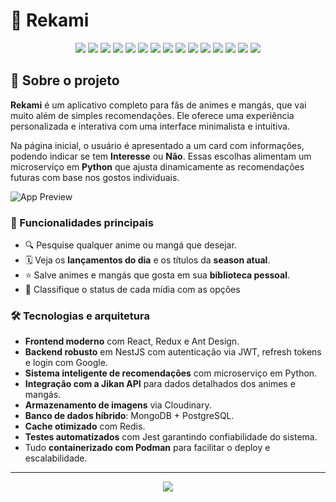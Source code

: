 # 🎴 Rekami 
<p align="center">
<img src="https://img.shields.io/badge/React-20232A?style=for-the-badge&logo=react&logoColor=61DAFB" />
  <img src="https://img.shields.io/badge/Redux-764ABC?style=for-the-badge&logo=redux&logoColor=white" />
  <img src="https://img.shields.io/badge/AntDesign-0170FE?style=for-the-badge&logo=antdesign&logoColor=white" />
  <img src="https://img.shields.io/badge/Vite-646CFF?style=for-the-badge&logo=vite&logoColor=white" />
  <img src="https://img.shields.io/badge/NestJS-E0234E?style=for-the-badge&logo=nestjs&logoColor=white" />
  <img src="https://img.shields.io/badge/Jest-C21325?style=for-the-badge&logo=jest&logoColor=white" />
  <img src="https://img.shields.io/badge/JWT-black?style=for-the-badge&logo=jsonwebtokens&logoColor=white" />
  <img src="https://img.shields.io/badge/Google_OAuth-4285F4?style=for-the-badge&logo=google&logoColor=white" />
  <img src="https://img.shields.io/badge/Python-3776AB?style=for-the-badge&logo=python&logoColor=white" />
  <img src="https://img.shields.io/badge/Jikan_API-F38181?style=for-the-badge&logo=graphql&logoColor=white" />
  <img src="https://img.shields.io/badge/Cloudinary-3448C5?style=for-the-badge&logo=cloudinary&logoColor=white" />
  <img src="https://img.shields.io/badge/MongoDB-47A248?style=for-the-badge&logo=mongodb&logoColor=white" />
  <img src="https://img.shields.io/badge/PostgreSQL-336791?style=for-the-badge&logo=postgresql&logoColor=white" />
  <img src="https://img.shields.io/badge/Redis-DC382D?style=for-the-badge&logo=redis&logoColor=white" />
  <img src="https://img.shields.io/badge/Podman-892CA0?style=for-the-badge&logo=podman&logoColor=white" />
</p>

## 📌 Sobre o projeto

**Rekami** é um aplicativo completo para fãs de animes e mangás, que vai muito além de simples recomendações. Ele oferece uma experiência personalizada e interativa com uma interface minimalista e intuitiva.

Na página inicial, o usuário é apresentado a um card com informações, podendo indicar se tem **Interesse** ou **Não**. Essas escolhas alimentam um microserviço em **Python** que ajusta dinamicamente as recomendações futuras com base nos gostos individuais.

![App Preview](appShowcase.gif)

### 🔧 Funcionalidades principais

- 🔍 Pesquise qualquer anime ou mangá que desejar.
- 🗓 Veja os **lançamentos do dia** e os títulos da **season atual**.
- ⭐ Salve animes e mangás que gosta em sua **biblioteca pessoal**.
- 📌 Classifique o status de cada mídia com as opções
  
### 🛠️ Tecnologias e arquitetura

- **Frontend moderno** com React, Redux e Ant Design.
- **Backend robusto** em NestJS com autenticação via JWT, refresh tokens e login com Google.
- **Sistema inteligente de recomendações** com microserviço em Python.
- **Integração com a Jikan API** para dados detalhados dos animes e mangás.
- **Armazenamento de imagens** via Cloudinary.
- **Banco de dados híbrido**: MongoDB + PostgreSQL.
- **Cache otimizado** com Redis.
- **Testes automatizados** com Jest garantindo confiabilidade do sistema.
- Tudo **containerizado com Podman** para facilitar o deploy e escalabilidade.

---
<div align="center"><img src="https://www.pngplay.com/wp-content/uploads/5/Under-Construction-PNG-Background.png" /></div>


